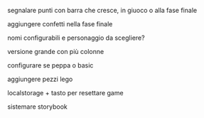 segnalare punti con barra che cresce, in giuoco o alla fase finale

aggiungere confetti nella fase finale

nomi configurabili e personaggio da scegliere?

versione grande con più colonne

configurare se peppa o basic

aggiungere pezzi lego

localstorage + tasto per resettare game

sistemare storybook
